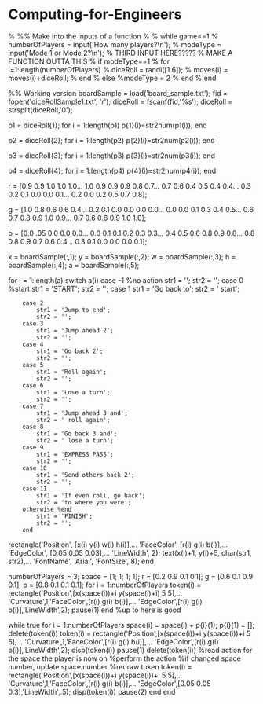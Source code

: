 # Computing-for-Engineers


% %% Make into the inputs of a function
% 
% while game==1
%     numberOfPlayers = input('How many players?\n');
%     modeType = input('Mode 1 or Mode 2?\n');
%     THIRD INPUT HERE?????
%     MAKE A FUNCTION OUTTA THIS
%   if modeType==1
%         for i=1:length(numberOfPlayers)
%         diceRoll = randi([1 6]);
%         moves(i) = moves(i)+diceRoll;
%         end
%   else %modeType = 2
%   end
% end

%% Working version
boardSample = load('board_sample.txt');
fid = fopen('diceRollSample1.txt', 'r');
diceRoll = fscanf(fid,'%s');
diceRoll = strsplit(diceRoll,'0');

p1 = diceRoll{1};
for i = 1:length(p1)
   p{1}(i)=str2num(p1(i));
end

p2 = diceRoll{2};
for i = 1:length(p2)
   p{2}(i)=str2num(p2(i));
end

p3 = diceRoll{3};
for i = 1:length(p3)
   p{3}(i)=str2num(p3(i));
end

p4 = diceRoll{4};
for i = 1:length(p4)
   p{4}(i)=str2num(p4(i));
end

r = [0.9 0.9 1.0 1.0 1.0...
     1.0 0.9 0.9 0.9 0.8 0.7...
     0.7 0.6 0.4 0.5 0.4 0.4...
     0.3 0.2 0.1 0.0 0.0 0.1...
     0.2 0.0 0.2 0.5 0.7 0.8];
 
g = [1.0 0.8 0.6 0.6 0.4...
     0.2 0.1 0.0 0.0 0.0 0.0...
     0.0 0.0 0.1 0.3 0.4 0.5...
     0.6 0.7 0.8 0.9 1.0 0.9...
     0.7 0.6 0.6 0.9 1.0 1.0];
 
b = [0.0 .05 0.0 0.0 0.0...
     0.0 0.1 0.1 0.2 0.3 0.3...
     0.4 0.5 0.6 0.8 0.9 0.8...
     0.8 0.8 0.9 0.7 0.6 0.4...
     0.3 0.1 0.0 0.0 0.0 0.1];

x = boardSample(:,1);
y = boardSample(:,2);
w = boardSample(:,3);
h = boardSample(:,4);
a = boardSample(:,5);

for i = 1:length(a)
        switch a(i)
        case -1 %no action
            str1 = '';
            str2 = '';
        case 0 %start
            str1 = 'START';
            str2 = '';
        case 1
            str1 = 'Go back to';
            str2 = ' start';
            
        case 2
            str1 = 'Jump to end';
            str2 = '';
        case 3
            str1 = 'Jump ahead 2';
            str2 = '';
        case 4
            str1 = 'Go back 2';
            str2 = '';
        case 5
            str1 = 'Roll again';
            str2 = '';
        case 6
            str1 = 'Lose a turn';
            str2 = '';
        case 7
            str1 = 'Jump ahead 3 and';
            str2 = ' roll again';
        case 8
            str1 = 'Go back 3 and';
            str2 = ' lose a turn';
        case 9
            str1 = 'EXPRESS PASS';
            str2 = '';
        case 10
            str1 = 'Send others back 2';
            str2 = '';
        case 11
            str1 = 'If even roll, go back';
            str2 = 'to where you were';
        otherwise %end
            str1 = 'FINISH';
            str2 = '';
        end        
rectangle('Position', [x(i) y(i) w(i) h(i)],...
    'FaceColor', [r(i) g(i) b(i)],...
    'EdgeColor', [0.05 0.05 0.03],...
    'LineWidth', 2);
text(x(i)+1, y(i)+5, char(str1, str2),...
    'FontName', 'Arial', 'FontSize', 8);
end

numberOfPlayers = 3;
space = [1; 1; 1; 1];
r = [0.2 0.9 0.1 0.1];
g = [0.6 0.1 0.9 0.1];
b = [0.8 0.1 0.1 0.1];
for i = 1:numberOfPlayers
    token(i) = rectangle('Position',[x(space(i))+i y(space(i)+i) 5 5],...
               'Curvature',1,'FaceColor',[r(i) g(i) b(i)],...
               'EdgeColor',[r(i) g(i) b(i)],'LineWidth',2);
    pause(1)
end
%up to here is good

while true
for i = 1:numberOfPlayers
    space(i) = space(i) + p{i}(1);
    p{i}(1) = [];
    delete(token(i))
    token(i) = rectangle('Position',[x(space(i))+i y(space(i))+i 5 5],...
               'Curvature',1,'FaceColor',[r(i) g(i) b(i)],...
               'EdgeColor',[r(i) g(i) b(i)],'LineWidth',2);
    disp(token(i))
    pause(1)
    delete(token(i))
    %read action for the space the player is now on
    %perform the action
    %if changed space number, update space number
    %redraw token
    token(i) = rectangle('Position',[x(space(i))+i y(space(i))+i 5 5],...
               'Curvature',1,'FaceColor',[r(i) g(i) b(i)],...
               'EdgeColor',[0.05 0.05 0.3],'LineWidth',.5);
    disp(token(i))
    pause(2)
end
end
    
    
